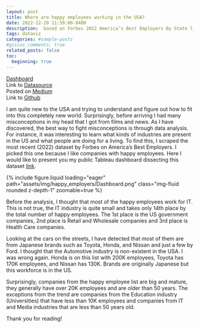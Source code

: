 ```yaml
---
layout: post
title: Where are happy employees working in the USA?
date: 2022-12-20 11:59:00-0400
description:  based on Forbes 2022 America’s Best Employers By State list
tags: dataviz
categories: #sample-posts
#giscus_comments: true
related_posts: false
toc:
  beginning: true
---
```


<a href="https://public.tableau.com/app/profile/tatyana.pichugina/viz/Listofbestemployers/Dashboard1?publish=yes">Dashboard</a>   
Link to   <a href="https://www.forbes.com/lists/best-employers-by-state/?sh=57aaba361983">Datasource</a>    
Posted on <a href="https://medium.com/@ttatyana.pichugina/where-are-happy-employees-working-in-the-usa-9d60be27dfb9"> Medium</a>  
Link to  <a href="https://github.com/tapichugina/Portfolio/tree/main/Dashboards/AmericaBestEmployers">Github</a>  


I am quite new to the USA and trying to understand and figure out how to fit into this completely new world. Surprisingly, before arriving I had many misconceptions in my head that I got from films and news. As I have discovered, the best way to fight misconceptions is through data analysis. For instance, it was interesting to learn what kinds of industries are present in the US and what people are doing for a living. To find this, I scraped the most recent (2022) dataset by Forbes on America’s Best Employers. I picked this one because I like companies with happy employees. Here I would like to present you my public Tableau dashboard dissecting this dataset <a href="https://public.tableau.com/app/profile/tatyana.pichugina/viz/Listofbestemployers/Dashboard1?publish=yes">link</a>.

{% include figure.liquid loading="eager" path="assets/img/happy_employers/Dashboard.png" class="img-fluid rounded z-depth-1" zoomable=true %}

Before the analysis, I thought that most of the happy employees work for IT. This is not true, the IT industry is quite small and takes only 14th place by the total number of happy employees. The 1st place is the US government companies, 2nd place is Retail and Wholesale companies and 3rd place is Health Care companies.

Looking at the cars on the streets, I have detected that most of them are from Japanese brands such as Toyota, Honda, and Nissan and just a few by Ford. I thought that the Automotive industry is non-existent in the USA. I was wrong again. Honda is on this list with 200K employees, Toyota has 170K employees, and Nissan has 130K. Brands are originally Japanese but this workforce is in the US.

Surprisingly, companies from the happy employee list are big and mature, they generally have over 20K employees and are older than 50 years. The exceptions from the trend are companies from the Education industry (Universities) that have less than 10K employees and companies from IT and Media industries that are less than 50 years old.

Thank you for reading!